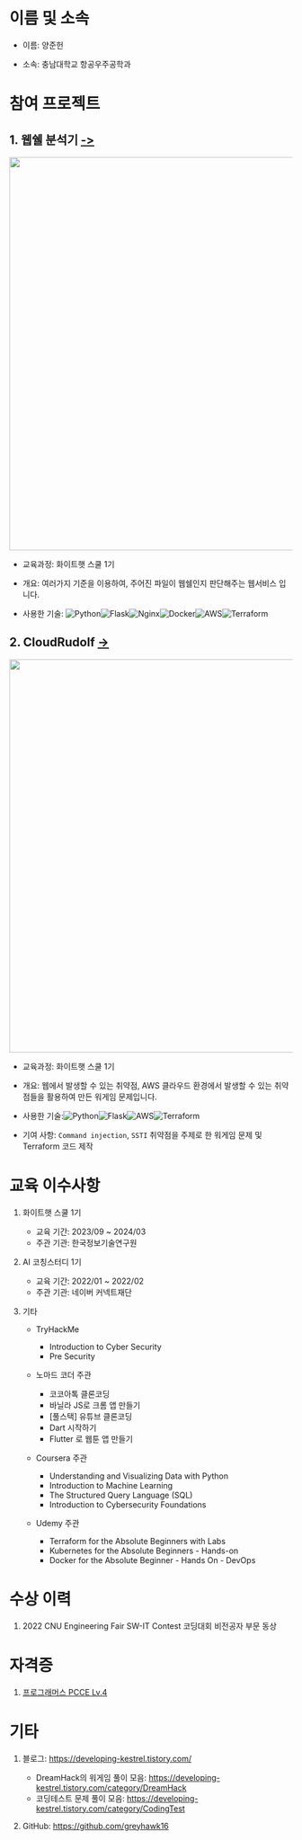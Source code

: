 # 이름 및 소속
- 이름: 양준헌
   
- 소속: 충남대학교 항공우주공학과

# 참여 프로젝트

## 1. 웹쉘 분석기 [->](https://github.com/greyhawk16/webshell_detector)
<img src="https://github.com/greyhawk16/greyhawk16/assets/97436830/1fe1d44d-a8dc-475b-a421-a040fd709d84" width="700"/>

   - 교육과정: 화이트햇 스쿨 1기
   - 개요: 여러가지 기준을 이용하여, 주어진 파일이 웹쉘인지 판단해주는 웹서비스 입니다.
     
   - 사용한 기술: ![Python](https://img.shields.io/badge/python-3670A0?style=for-the-badge&logo=python&logoColor=ffdd54)![Flask](https://img.shields.io/badge/flask-%23000.svg?style=for-the-badge&logo=flask&logoColor=white)![Nginx](https://img.shields.io/badge/nginx-%23009639.svg?style=for-the-badge&logo=nginx&logoColor=white)![Docker](https://img.shields.io/badge/docker-%230db7ed.svg?style=for-the-badge&logo=docker&logoColor=white)![AWS](https://img.shields.io/badge/AWS-%23FF9900.svg?style=for-the-badge&logo=amazon-aws&logoColor=white)![Terraform](https://img.shields.io/badge/terraform-%235835CC.svg?style=for-the-badge&logo=terraform&logoColor=white)

## 2. CloudRudolf [->](https://github.com/greyhawk16/CloudRudolf)

<img src="https://github.com/greyhawk16/greyhawk16/assets/97436830/0344fcb9-fc91-42a2-bc67-87f59dbe1739" width="700"/>

   - 교육과정: 화이트햇 스쿨 1기
     
   - 개요: 웹에서 발생할 수 있는 취약점, AWS 클라우드 환경에서 발생할 수 있는 취약점들을 활용하여 만든 워게임 문제입니다.
     
   - 사용한 기술:![Python](https://img.shields.io/badge/python-3670A0?style=for-the-badge&logo=python&logoColor=ffdd54)![Flask](https://img.shields.io/badge/flask-%23000.svg?style=for-the-badge&logo=flask&logoColor=white)![AWS](https://img.shields.io/badge/AWS-%23FF9900.svg?style=for-the-badge&logo=amazon-aws&logoColor=white)![Terraform](https://img.shields.io/badge/terraform-%235835CC.svg?style=for-the-badge&logo=terraform&logoColor=white)
     
   - 기여 사항: `Command injection`, `SSTI` 취약점을 주제로 한 워게임 문제 및 Terraform 코드 제작

# 교육 이수사항

   1. 화이트햇 스쿨 1기
      - 교육 기간: 2023/09 ~ 2024/03
      - 주관 기관: 한국정보기술연구원

   2. AI 코칭스터디 1기
      - 교육 기간: 2022/01 ~ 2022/02
      - 주관 기관: 네이버 커넥트재단
   
   3. 기타
      - TryHackMe
           + Introduction to Cyber Security
           + Pre Security
        
      - 노마드 코더 주관
           + 코코아톡 클론코딩
           + 바닐라 JS로 크롬 앱 만들기
           + [풀스택] 유튜브 클론코딩
           + Dart 시작하기
           + Flutter 로 웹툰 앱 만들기
        
      - Coursera 주관
           + Understanding and Visualizing Data with Python
           + Introduction to Machine Learning
           + The Structured Query Language (SQL)
           + Introduction to Cybersecurity Foundations
             
      - Udemy 주관
           + Terraform for the Absolute Beginners with Labs
           + Kubernetes for the Absolute Beginners - Hands-on
           + Docker for the Absolute Beginner - Hands On - DevOps


# 수상 이력

   1. 2022 CNU Engineering Fair SW-IT Contest 코딩대회 비전공자 부문 동상

# 자격증

   1. [프로그래머스 PCCE Lv.4](https://certi.programmers.co.kr/result/share/5055?utm_campaign=certi-issuance-share&utm_content=share&utm_medium=social&utm_source=community)

# 기타
   1. 블로그: https://developing-kestrel.tistory.com/
      - DreamHack의 워게임 풀이 모음: https://developing-kestrel.tistory.com/category/DreamHack
      - 코딩테스트 문제 풀이 모음: https://developing-kestrel.tistory.com/category/CodingTest
        
   2. GitHub: https://github.com/greyhawk16
